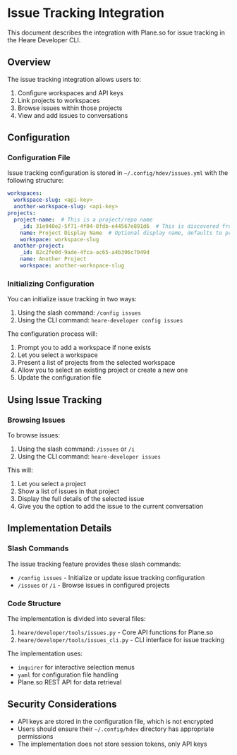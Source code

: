 # Issue Tracking Integration

This document describes the integration with Plane.so for issue tracking in the Heare Developer CLI.

## Overview

The issue tracking integration allows users to:

1. Configure workspaces and API keys
2. Link projects to workspaces
3. Browse issues within those projects
4. View and add issues to conversations

## Configuration

### Configuration File

Issue tracking configuration is stored in `~/.config/hdev/issues.yml` with the following structure:

```yaml
workspaces:
  workspace-slug: <api-key>
  another-workspace-slug: <api-key>
projects:
  project-name:  # This is a project/repo name
    _id: 31e940e2-5f71-4f04-8fdb-e44567e891d6  # This is discovered from the API
    name: Project Display Name  # Optional display name, defaults to project/repo name
    workspace: workspace-slug
  another-project:
    _id: 82c2fe0d-9ade-4fca-ac65-a4b396c7049d
    name: Another Project
    workspace: another-workspace-slug
```

### Initializing Configuration

You can initialize issue tracking in two ways:

1. Using the slash command: `/config issues`
2. Using the CLI command: `heare-developer config issues`

The configuration process will:

1. Prompt you to add a workspace if none exists
2. Let you select a workspace
3. Present a list of projects from the selected workspace
4. Allow you to select an existing project or create a new one
5. Update the configuration file

## Using Issue Tracking

### Browsing Issues

To browse issues:

1. Using the slash command: `/issues` or `/i`
2. Using the CLI command: `heare-developer issues`

This will:

1. Let you select a project
2. Show a list of issues in that project
3. Display the full details of the selected issue
4. Give you the option to add the issue to the current conversation

## Implementation Details

### Slash Commands

The issue tracking feature provides these slash commands:

- `/config issues` - Initialize or update issue tracking configuration
- `/issues` or `/i` - Browse issues in configured projects

### Code Structure

The implementation is divided into several files:

1. `heare/developer/tools/issues.py` - Core API functions for Plane.so
2. `heare/developer/tools/issues_cli.py` - CLI interface for issue tracking

The implementation uses:

- `inquirer` for interactive selection menus
- `yaml` for configuration file handling
- Plane.so REST API for data retrieval

## Security Considerations

- API keys are stored in the configuration file, which is not encrypted
- Users should ensure their `~/.config/hdev` directory has appropriate permissions
- The implementation does not store session tokens, only API keys